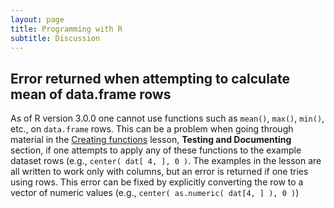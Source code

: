 ```yaml
---
layout: page
title: Programming with R
subtitle: Discussion
---
```


## Error returned when attempting to calculate mean of data.frame rows

As of R version 3.0.0 one cannot use functions such as `mean()`, `max()`,
`min()`, etc., on `data.frame` rows. This can be a problem
when going through material in the [Creating functions](02-func-R.html) lesson,
**Testing and Documenting** section, if one attempts to apply any of these 
functions to the example dataset rows (e.g., `center( dat[ 4, ], 0 )`. The
examples in the lesson are all written to work only with columns, but 
an error is returned if one tries using rows. This error can be fixed by
explicitly converting the row to a vector of numeric values 
(e.g., `center( as.numeric( dat[4, ] ), 0 )`)